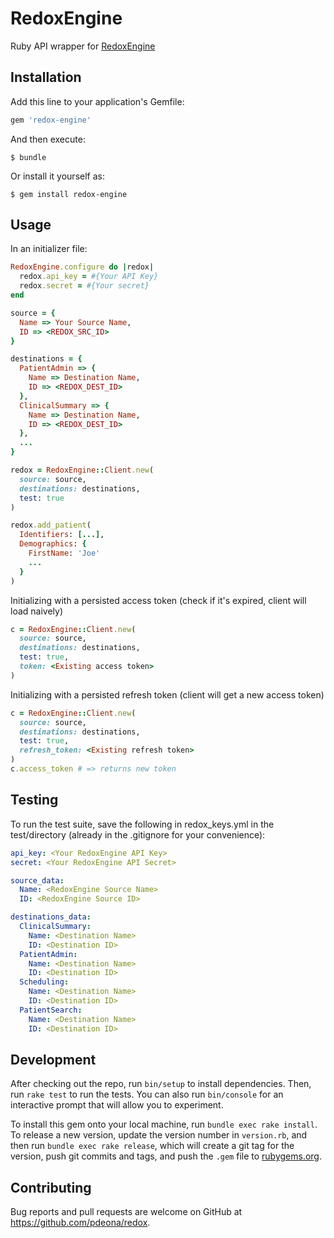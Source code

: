 # RedoxEngine
Ruby API wrapper for [RedoxEngine](https://www.redoxengine.com)

## Installation

Add this line to your application's Gemfile:

```ruby
gem 'redox-engine'
```

And then execute:

    $ bundle

Or install it yourself as:

    $ gem install redox-engine

## Usage

In an initializer file:
```ruby
RedoxEngine.configure do |redox|
  redox.api_key = #{Your API Key}
  redox.secret = #{Your secret}
end
```

```ruby
source = {
  Name => Your Source Name,
  ID => <REDOX_SRC_ID>
}

destinations = {
  PatientAdmin => {
    Name => Destination Name,
    ID => <REDOX_DEST_ID>
  },
  ClinicalSummary => {
    Name => Destination Name,
    ID => <REDOX_DEST_ID>
  },
  ...
}

redox = RedoxEngine::Client.new(
  source: source,
  destinations: destinations,
  test: true
)

redox.add_patient(
  Identifiers: [...],
  Demographics: {
    FirstName: 'Joe'
    ...
  }
)
```

Initializing with a persisted access token (check if it's expired, client will load naively)
```ruby
c = RedoxEngine::Client.new(
  source: source,
  destinations: destinations,
  test: true,
  token: <Existing access token>
)
```

Initializing with a persisted refresh token (client will get a new access token)
```ruby
c = RedoxEngine::Client.new(
  source: source,
  destinations: destinations,
  test: true,
  refresh_token: <Existing refresh token>
)
c.access_token # => returns new token
```

## Testing

To run the test suite, save the following in redox_keys.yml in the test/directory (already in the .gitignore for your convenience):

```yaml
api_key: <Your RedoxEngine API Key>
secret: <Your RedoxEngine API Secret>

source_data:
  Name: <RedoxEngine Source Name>
  ID: <RedoxEngine Source ID>

destinations_data:
  ClinicalSummary: 
    Name: <Destination Name>
    ID: <Destination ID>
  PatientAdmin:
    Name: <Destination Name>
    ID: <Destination ID>
  Scheduling:
    Name: <Destination Name>
    ID: <Destination ID>
  PatientSearch:
    Name: <Destination Name>
    ID: <Destination ID>

```

## Development

After checking out the repo, run `bin/setup` to install dependencies. Then, run `rake test` to run the tests. You can also run `bin/console` for an interactive prompt that will allow you to experiment.

To install this gem onto your local machine, run `bundle exec rake install`. To release a new version, update the version number in `version.rb`, and then run `bundle exec rake release`, which will create a git tag for the version, push git commits and tags, and push the `.gem` file to [rubygems.org](https://rubygems.org).

## Contributing

Bug reports and pull requests are welcome on GitHub at https://github.com/pdeona/redox.
